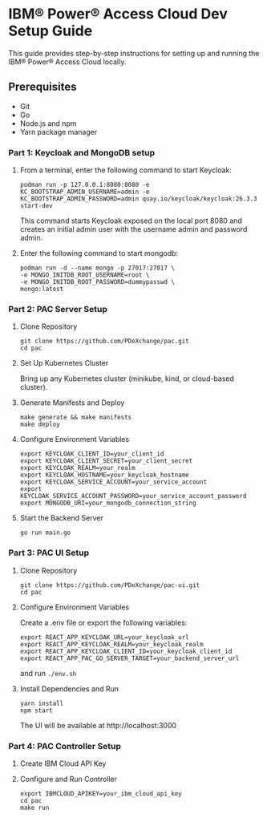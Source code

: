 # IBM® Power® Access Cloud Dev Setup Guide
This guide provides step-by-step instructions for setting up and running the IBM® Power® Access Cloud locally.

## Prerequisites

* Git
* Go
* Node.js and npm
* Yarn package manager

### Part 1: Keycloak and MongoDB setup

1. From a terminal, enter the following command to start Keycloak:
    ```
    podman run -p 127.0.0.1:8080:8080 -e KC_BOOTSTRAP_ADMIN_USERNAME=admin -e KC_BOOTSTRAP_ADMIN_PASSWORD=admin quay.io/keycloak/keycloak:26.3.3 start-dev
    ```
    This command starts Keycloak exposed on the local port 8080 and creates an initial admin user with the username admin and password admin.

2. Enter the following command to start mongodb:
    ```
    podman run -d --name mongo -p 27017:27017 \
    -e MONGO_INITDB_ROOT_USERNAME=root \
    -e MONGO_INITDB_ROOT_PASSWORD=dummypasswd \
    mongo:latest
    ```

### Part 2: PAC Server Setup

1. Clone Repository

    ```
    git clone https://github.com/PDeXchange/pac.git
    cd pac
    ```

2. Set Up Kubernetes Cluster
    
    Bring up any Kubernetes cluster (minikube, kind, or cloud-based cluster).

3. Generate Manifests and Deploy

    ```
    make generate && make manifests
    make deploy
    ```

4. Configure Environment Variables

    ```
    export KEYCLOAK_CLIENT_ID=your_client_id
    export KEYCLOAK_CLIENT_SECRET=your_client_secret
    export KEYCLOAK_REALM=your_realm
    export KEYCLOAK_HOSTNAME=your_keycloak_hostname
    export KEYCLOAK_SERVICE_ACCOUNT=your_service_account
    export KEYCLOAK_SERVICE_ACCOUNT_PASSWORD=your_service_account_password
    export MONGODB_URI=your_mongodb_connection_string
    ```

5. Start the Backend Server
    
    ```
    go run main.go
    ```

### Part 3: PAC UI Setup

1. Clone Repository

    ```
    git clone https://github.com/PDeXchange/pac-ui.git
    cd pac
    ```

2. Configure Environment Variables

    Create a .env file or export the following variables:
    ```
    export REACT_APP_KEYCLOAK_URL=your_keycloak_url
    export REACT_APP_KEYCLOAK_REALM=your_keycloak_realm
    export REACT_APP_KEYCLOAK_CLIENT_ID=your_keycloak_client_id
    export REACT_APP_PAC_GO_SERVER_TARGET=your_backend_server_url
    ```

    and run `./env.sh`

3. Install Dependencies and Run

    ```
    yarn install
    npm start
    ```

    The UI will be available at http://localhost:3000

### Part 4: PAC Controller Setup
1. Create IBM Cloud API Key
2. Configure and Run Controller

    ```
    export IBMCLOUD_APIKEY=your_ibm_cloud_api_key
    cd pac
    make run
    ```    